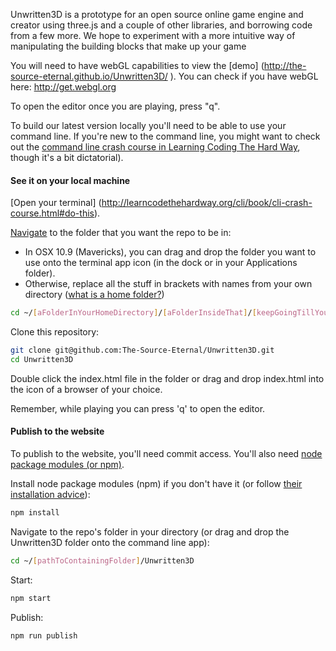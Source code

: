 Unwritten3D is a prototype for an open source online game engine and creator using three.js and a couple of other libraries, and borrowing code from a few more. We hope to experiment with a more intuitive way of manipulating the building blocks that make up your game

You will need to have webGL capabilities to view the [demo] (http://the-source-eternal.github.io/Unwritten3D/
). You can check if you have webGL here: http://get.webgl.org

To open the editor once you are playing, press "q".

To build our latest version locally you'll need to be able to use your command line. If you're new to the command line, you might want to check out the [command line crash course in Learning Coding The Hard Way](http://learncodethehardway.org/cli/book/cli-crash-course.html), though it's a bit dictatorial).

#### See it on your local machine
[Open your terminal] (http://learncodethehardway.org/cli/book/cli-crash-course.html#do-this).

[Navigate](http://en.wikipedia.org/wiki/Cd_(command)) to the folder that you want the repo to be in:
- In OSX 10.9 (Mavericks), you can drag and drop the folder you want to use onto the terminal app icon (in the dock or in your Applications folder).
- Otherwise, replace all the stuff in brackets with names from your own directory ([what is a home folder?](https://www.google.com/search?q=what+is+a+home+folder%3F&rlz=1C5ACMJ_enUS519US519&oq=what+is+a+home+folder%3F&aqs=chrome..69i57j0l5.2952j0j7&sourceid=chrome&es_sm=91&ie=UTF-8))
```bash
cd ~/[aFolderInYourHomeDirectory]/[aFolderInsideThat]/[keepGoingTillYouReachTheFolderYouWant]
```

Clone this repository:
```bash
git clone git@github.com:The-Source-Eternal/Unwritten3D.git
cd Unwritten3D
```

Double click the index.html file in the folder or drag and drop index.html into the icon of a browser of your choice.

Remember, while playing you can press 'q' to open the editor.

#### Publish to the website
To publish to the website, you'll need commit access. You'll also need [node package modules (or npm)](https://www.npmjs.org).

Install node package modules (npm) if you don't have it (or follow [their installation advice](http://blog.npmjs.org/post/85484771375/how-to-install-npm)):
```bash
npm install
```

Navigate to the repo's folder in your directory (or drag and drop the Unwritten3D folder onto the command line app):
```bash
cd ~/[pathToContainingFolder]/Unwritten3D
```

Start:
```bash
npm start
```

Publish:
```bash
npm run publish
```

